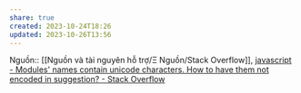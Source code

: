 ```yaml
---
share: true
created: 2023-10-24T18:26
updated: 2023-10-26T13:56
---
```

Nguồn:: [[Nguồn và tài nguyên hỗ trợ/Ξ Nguồn/Stack Overflow]], [javascript - Modules' names contain unicode characters. How to have them not encoded in suggestion? - Stack Overflow](https://stackoverflow.com/questions/76764132/modules-names-contain-unicode-characters-how-to-have-them-not-encoded-in-sugge?noredirect=1#comment135339409_76764132)